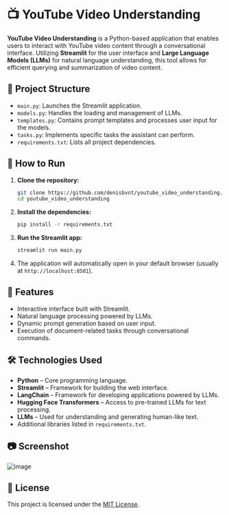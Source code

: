 # 📺 YouTube Video Understanding

**YouTube Video Understanding** is a Python-based application that enables users to interact with YouTube video content through a conversational interface. Utilizing **Streamlit** for the user interface and **Large Language Models (LLMs)** for natural language understanding, this tool allows for efficient querying and summarization of video content.

## 📁 Project Structure

- `main.py`: Launches the Streamlit application.
- `models.py`: Handles the loading and management of LLMs.
- `templates.py`: Contains prompt templates and processes user input for the models.
- `tasks.py`: Implements specific tasks the assistant can perform.
- `requirements.txt`: Lists all project dependencies.

## 🚀 How to Run

1. **Clone the repository:**

   ```bash
   git clone https://github.com/denisbvnt/youtube_video_understanding.git
   cd youtube_video_understanding
   ```

2. **Install the dependencies:**

   ```bash
   pip install -r requirements.txt
   ```

3. **Run the Streamlit app:**

   ```bash
   streamlit run main.py
   ```

4. The application will automatically open in your default browser (usually at `http://localhost:8501`).

## 🧠 Features

- Interactive interface built with Streamlit.
- Natural language processing powered by LLMs.
- Dynamic prompt generation based on user input.
- Execution of document-related tasks through conversational commands.

## 🛠️ Technologies Used

- **Python** – Core programming language.
- **Streamlit** – Framework for building the web interface.
- **LangChain** – Framework for developing applications powered by LLMs.
- **Hugging Face Transformers** – Access to pre-trained LLMs for text processing.
- **LLMs** – Used for understanding and generating human-like text.
- Additional libraries listed in `requirements.txt`.

## 📷 Screenshot

![image](https://github.com/user-attachments/assets/97930720-d01c-4ea0-8ea3-c90508b41852)


## 📄 License

This project is licensed under the [MIT License](LICENSE).
